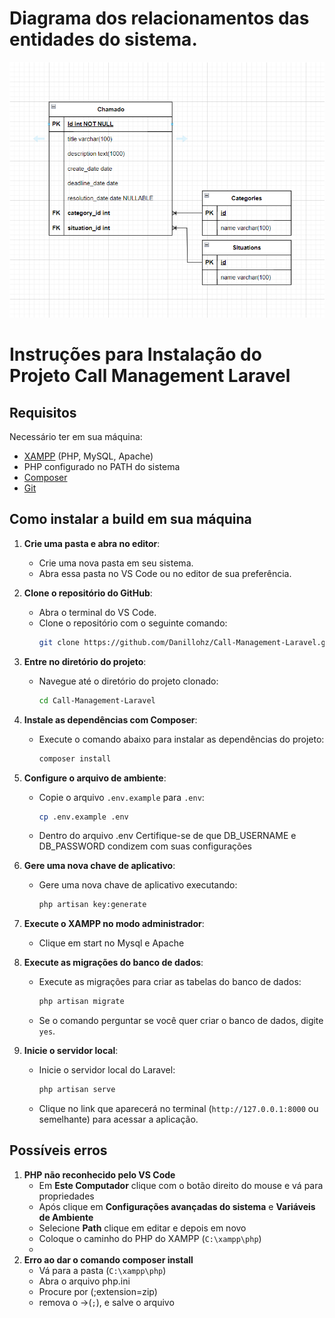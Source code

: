 # Diagrama dos relacionamentos das entidades do sistema.
![Screenshot do Projeto](public/images/diagrama.png)

# Instruções para Instalação do Projeto Call Management Laravel

## Requisitos
Necessário ter em sua máquina:
- [XAMPP](https://www.apachefriends.org/index.html) (PHP, MySQL, Apache)
- PHP configurado no PATH do sistema
- [Composer](https://getcomposer.org/)
- [Git](https://git-scm.com/)

## Como instalar a build em sua máquina

1. **Crie uma pasta e abra no editor**:
   - Crie uma nova pasta em seu sistema.
   - Abra essa pasta no VS Code ou no editor de sua preferência.

2. **Clone o repositório do GitHub**:
   - Abra o terminal do VS Code.
   - Clone o repositório com o seguinte comando:
     ```sh
     git clone https://github.com/Danillohz/Call-Management-Laravel.git
     ```

3. **Entre no diretório do projeto**:
   - Navegue até o diretório do projeto clonado:
     ```sh
     cd Call-Management-Laravel
     ```

4. **Instale as dependências com Composer**:
   - Execute o comando abaixo para instalar as dependências do projeto:
     ```sh
     composer install
     ```

5. **Configure o arquivo de ambiente**:
   - Copie o arquivo `.env.example` para `.env`:
     ```sh
     cp .env.example .env
     ```
   - Dentro do arquivo .env Certifique-se de que DB_USERNAME e DB_PASSWORD condizem  com suas configurações
    

6. **Gere uma nova chave de aplicativo**:
   - Gere uma nova chave de aplicativo executando:
     ```sh
     php artisan key:generate
     ```
     
7. **Execute o XAMPP no modo administrador**:
   - Clique em start no Mysql e Apache

8. **Execute as migrações do banco de dados**:
   - Execute as migrações para criar as tabelas do banco de dados:
     ```sh
     php artisan migrate
     ```
   - Se o comando perguntar se você quer criar o banco de dados, digite `yes`.

9. **Inicie o servidor local**:
   - Inicie o servidor local do Laravel:
     ```sh
     php artisan serve
     ```
   - Clique no link que aparecerá no terminal (`http://127.0.0.1:8000` ou semelhante) para acessar a aplicação.

## Possíveis erros
1. **PHP não reconhecido pelo VS Code**
    - Em **Este Computador** clique com o botão direito do mouse e vá para propriedades
    - Após clique em **Configurações avançadas do sistema** e **Variáveis de Ambiente**
    - Selecione **Path** clique em editar e depois em novo
    - Coloque o caminho do PHP do XAMPP (`C:\xampp\php`)
    - 
2. **Erro ao dar o comando composer install**
    - Vá para a pasta (`C:\xampp\php`)
    - Abra o arquivo php.ini
    - Procure por (;extension=zip)
    - remova o ->(`;`), e salve o arquivo
